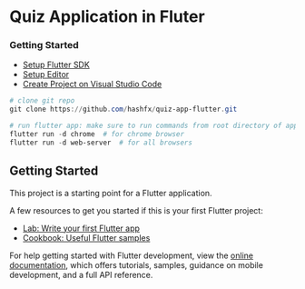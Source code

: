 # Quiz Application in Fluter

### Getting Started

+ [Setup Flutter SDK](https://docs.flutter.dev/get-started/install)
+ [Setup Editor](https://docs.flutter.dev/development/tools)
+ [Create Project on Visual Studio Code](https://docs.flutter.dev/development/tools/vs-code#creating-a-new-project)

```powershell
# clone git repo
git clone https://github.com/hashfx/quiz-app-flutter.git

# run flutter app: make sure to run commands from root directory of application
flutter run -d chrome  # for chrome browser
flutter run -d web-server  # for all browsers

```

## Getting Started

This project is a starting point for a Flutter application.

A few resources to get you started if this is your first Flutter project:

- [Lab: Write your first Flutter app](https://docs.flutter.dev/get-started/codelab)
- [Cookbook: Useful Flutter samples](https://docs.flutter.dev/cookbook)

For help getting started with Flutter development, view the
[online documentation](https://docs.flutter.dev/), which offers tutorials,
samples, guidance on mobile development, and a full API reference.
